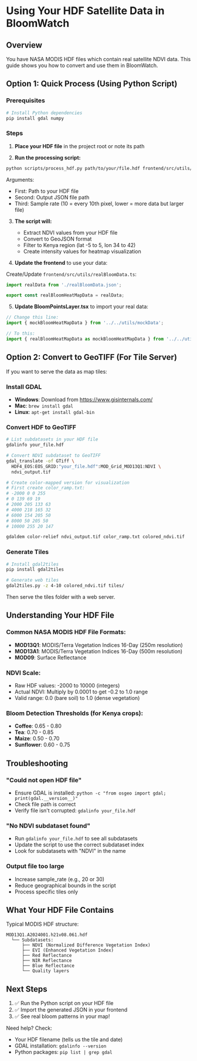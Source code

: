 # Using Your HDF Satellite Data in BloomWatch

## Overview
You have NASA MODIS HDF files which contain real satellite NDVI data. This guide shows you how to convert and use them in BloomWatch.

## Option 1: Quick Process (Using Python Script)

### Prerequisites
```bash
# Install Python dependencies
pip install gdal numpy
```

### Steps

1. **Place your HDF file** in the project root or note its path

2. **Run the processing script:**
```bash
python scripts/process_hdf.py path/to/your/file.hdf frontend/src/utils/realBloomData.json 10
```

Arguments:
- First: Path to your HDF file
- Second: Output JSON file path
- Third: Sample rate (10 = every 10th pixel, lower = more data but larger file)

3. **The script will:**
   - Extract NDVI values from your HDF file
   - Convert to GeoJSON format
   - Filter to Kenya region (lat -5 to 5, lon 34 to 42)
   - Create intensity values for heatmap visualization

4. **Update the frontend** to use your data:

Create/Update `frontend/src/utils/realBloomData.ts`:
```typescript
import realData from './realBloomData.json';

export const realBloomHeatMapData = realData;
```

5. **Update BloomPointsLayer.tsx** to import your real data:
```typescript
// Change this line:
import { mockBloomHeatMapData } from '../../utils/mockData';

// To this:
import { realBloomHeatMapData as mockBloomHeatMapData } from '../../utils/realBloomData';
```

## Option 2: Convert to GeoTIFF (For Tile Server)

If you want to serve the data as map tiles:

### Install GDAL
- **Windows**: Download from https://www.gisinternals.com/
- **Mac**: `brew install gdal`
- **Linux**: `apt-get install gdal-bin`

### Convert HDF to GeoTIFF
```bash
# List subdatasets in your HDF file
gdalinfo your_file.hdf

# Convert NDVI subdataset to GeoTIFF
gdal_translate -of GTiff \
  HDF4_EOS:EOS_GRID:"your_file.hdf":MOD_Grid_MOD13Q1:NDVI \
  ndvi_output.tif

# Create color-mapped version for visualization
# First create color_ramp.txt:
# -2000 0 0 255
# 0 139 69 19
# 2000 205 133 63
# 4000 218 165 32
# 6000 154 205 50
# 8000 50 205 50
# 10000 255 20 147

gdaldem color-relief ndvi_output.tif color_ramp.txt colored_ndvi.tif
```

### Generate Tiles
```bash
# Install gdal2tiles
pip install gdal2tiles

# Generate web tiles
gdal2tiles.py -z 4-10 colored_ndvi.tif tiles/
```

Then serve the tiles folder with a web server.

## Understanding Your HDF File

### Common NASA MODIS HDF File Formats:
- **MOD13Q1**: MODIS/Terra Vegetation Indices 16-Day (250m resolution)
- **MOD13A1**: MODIS/Terra Vegetation Indices 16-Day (500m resolution)
- **MOD09**: Surface Reflectance

### NDVI Scale:
- Raw HDF values: -2000 to 10000 (integers)
- Actual NDVI: Multiply by 0.0001 to get -0.2 to 1.0 range
- Valid range: 0.0 (bare soil) to 1.0 (dense vegetation)

### Bloom Detection Thresholds (for Kenya crops):
- **Coffee**: 0.65 - 0.80
- **Tea**: 0.70 - 0.85
- **Maize**: 0.50 - 0.70
- **Sunflower**: 0.60 - 0.75

## Troubleshooting

### "Could not open HDF file"
- Ensure GDAL is installed: `python -c "from osgeo import gdal; print(gdal.__version__)"`
- Check file path is correct
- Verify file isn't corrupted: `gdalinfo your_file.hdf`

### "No NDVI subdataset found"
- Run `gdalinfo your_file.hdf` to see all subdatasets
- Update the script to use the correct subdataset index
- Look for subdatasets with "NDVI" in the name

### Output file too large
- Increase sample_rate (e.g., 20 or 30)
- Reduce geographical bounds in the script
- Process specific tiles only

## What Your HDF File Contains

Typical MODIS HDF structure:
```
MOD13Q1.A2024001.h21v08.061.hdf
  └── Subdatasets:
      ├── NDVI (Normalized Difference Vegetation Index)
      ├── EVI (Enhanced Vegetation Index)
      ├── Red Reflectance
      ├── NIR Reflectance
      ├── Blue Reflectance
      └── Quality layers
```

## Next Steps

1. ✅ Run the Python script on your HDF file
2. ✅ Import the generated JSON in your frontend
3. ✅ See real bloom patterns in your map!

Need help? Check:
- Your HDF filename (tells us the tile and date)
- GDAL installation: `gdalinfo --version`
- Python packages: `pip list | grep gdal`
